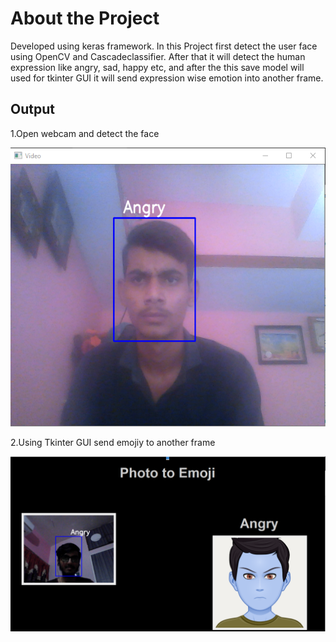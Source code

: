 About the Project
============

Developed using keras framework. In this Project first detect the user face using OpenCV and Cascadeclassifier. After that  it will detect the human expression like angry, sad, happy etc, and after the this save model will used for tkinter GUI it will send expression wise emotion into another frame. 

Output
------------------------------
1.Open webcam and detect the face

![alt text](https://github.com/YagnikBavishi/Emojify-using-face-recognition-with-ml-dl/blob/master/images/output1.PNG)


2.Using Tkinter GUI send emojiy to another frame

![alt text](https://github.com/YagnikBavishi/Emojify-using-face-recognition-with-ml-dl/blob/master/images/output2.PNG)
